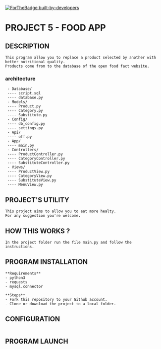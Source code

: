 [![ForTheBadge built-by-developers](http://ForTheBadge.com/images/badges/built-by-developers.svg)](https://GitHub.com/SyriusNico/)


# PROJECT 5 - FOOD APP

## DESCRIPTION
```
This program allow you to replace a product selected by another with better nutritional quality.
Products come from to the database of the open food fact website.
```
### architecture 

```
 - Database/
 ---- script.sql 
 ---- database.py 
 - Models/ 
 ---- Product.py
 ---- Category.py
 ---- Substitute.py
 - Config/
 ---- db_config.py 
 ---- settings.py
 - Api/
 ---- off.py 
 - App/
 ---- main.py 
 - Controllers/
 ---- ProductController.py 
 ---- CategoryController.py 
 ---- SubstituteController.py 
 - Views/
 ---- ProductView.py 
 ---- CategoryView.py
 ---- SubstituteView.py
 ---- MenuView.py
```

## PROJECT'S UTILITY
```
This project aims to allow you to eat more healty. 
For any suggestion you're welcome.
```
## HOW THIS WORKS ?
```
In the project folder run the file main.py and follow the instructions.
```
## PROGRAM INSTALLATION
```
**Requirements**
- python3
- requests
- mysql.connector

**Steps**
- Fork this repository to your Github account.
- Clone or download the project to a local folder.
```
## CONFIGURATION
```
```
## PROGRAM LAUNCH